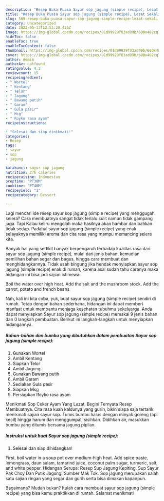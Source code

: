 ```yaml
---
description: "Resep Buka Puasa Sayur sop jagung (simple recipe), Lezat Sekali"
title: "Resep Buka Puasa Sayur sop jagung (simple recipe), Lezat Sekali"
slug: 569-resep-buka-puasa-sayur-sop-jagung-simple-recipe-lezat-sekali
category: Uncategorized
date: 2022-05-13T12:53:20.425Z
image: https://img-global.cpcdn.com/recipes/01d99929f03ad09b/680x482cq70/sayur-sop-jagung-simple-recipe-foto-resep-utama.jpg
hideToc: false
enableToc: true
enableTocContent: false
thumbnail: https://img-global.cpcdn.com/recipes/01d99929f03ad09b/680x482cq70/sayur-sop-jagung-simple-recipe-foto-resep-utama.jpg
cover: https://img-global.cpcdn.com/recipes/01d99929f03ad09b/680x482cq70/sayur-sop-jagung-simple-recipe-foto-resep-utama.jpg
author: Admin
authorAv: notfound
ratingvalue: 4.3
reviewcount: 15
recipeingredient:
- " Wortel"
- " Kentang"
- " Telor"
- " Jagung"
- " Bawang putih"
- " Garam"
- " Gula pasir"
- " Msg"
- " Royko rasa ayam"
recipeinstructions:

- "Selesai dan siap dinikmati!"
categories:
- Resep
tags:
- sayur
- sop
- jagung

katakunci: sayur sop jagung 
nutrition: 276 calories
recipecuisine: Indonesian
preptime: "PT30M"
cooktime: "PT40M"
recipeyield: "1"
recipecategory: Dessert

---
```



Lagi mencari ide resep sayur sop jagung (simple recipe) yang menggugah selera? Cara membuatnya sangat tidak terlalu sulit namun tidak gampang juga. Tapi Kalau keliru mengolah maka hasilnya akan hambar dan bahkan tidak sedap. Padahal sayur sop jagung (simple recipe) yang enak selayaknya memiliki aroma dan cita rasa yang mampu memancing selera kita.


Banyak hal yang sedikit banyak berpengaruh terhadap kualitas rasa dari sayur sop jagung (simple recipe), mulai dari jenis bahan, kemudian pemilihan bahan segar dan bagus, hingga cara membuat dan menghidangkannya. Tidak usah bingung jika hendak menyiapkan sayur sop jagung (simple recipe) enak di rumah, karena asal sudah tahu caranya maka hidangan ini bisa jadi sajian istimewa.

Boil the water over high heat. Add the salt and the mushroom stock. Add the carrot, potato and french beans.


Nah, kali ini kita coba, yuk, buat sayur sop jagung (simple recipe) sendiri di rumah. Tetap dengan bahan sederhana, hidangan ini dapat memberi manfaat untuk membantu menjaga kesehatan tubuhmu sekeluarga. Anda dapat menyiapkan Sayur sop jagung (simple recipe) memakai 9 jenis bahan dan 0 langkah pembuatan. Berikut ini langkah-langkah untuk menyiapkan hidangannya.

<!--inarticleads1-->

##### Bahan-bahan dan bumbu yang dibutuhkan dalam pembuatan Sayur sop jagung (simple recipe):

1. Gunakan  Wortel
1. Ambil  Kentang
1. Siapkan  Telor
1. Ambil  Jagung
1. Gunakan  Bawang putih
1. Ambil  Garam
1. Sediakan  Gula pasir
1. Siapkan  Msg
1. Persiapkan  Royko rasa ayam


Menikmati Sop Ceker Ayam Yang Lezat, Begini Ternyata Resep Membuatnya. Cita rasa kuah kaldunya yang gurih, bikin siapa saja tertarik menikmati sajian sayur sop. Tumis bumbu halus dengan minyak goreng (api kecil) hingga harum dan menggumpal, sisihkan. Didihkan air, masukkan bumbu yang ditumis bersama jagung pipilan. 

<!--inarticleads2-->

##### Instruksi untuk buat Sayur sop jagung (simple recipe):


1. Selesai dan siap dihidangkan!

First, boil water in a soup pot over medium-high heat. Add spice paste, lemongrass, daun salam, tamarind juice, coconut palm sugar, turmeric, salt, and white pepper. Hidangan Serupa: Resep Sup Jagung Kepiting. Sup Sayur Pak Choy Dan Putik Jagung: Sumber Mak Tok. Sop jagung merupakan salah satu sajian ringan yang segar dan gurih serta bisa dimakan kapanpun. 

Bagaimana? Mudah bukan? Itulah cara membuat sayur sop jagung (simple recipe) yang bisa kamu praktikkan di rumah. Selamat menikmati
